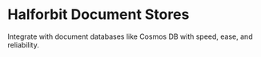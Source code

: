 # Halforbit Document Stores

Integrate with document databases like Cosmos DB with speed, ease, and reliability.